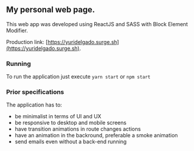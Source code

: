 ## My personal web page.

This web app was developed using ReactJS and SASS with Block Element Modifier.

Production link: [https://yuridelgado.surge.sh](https://yuridelgado.surge.sh).

### Running
To run the application just execute `yarn start` or `npm start`


### Prior specifications
The application has to:
 - be minimalist in terms of UI and UX
 - be responsive to desktop and mobile screens
 - have transition animations in route changes actions
 - have an animation in the backround, preferable a smoke animation 
 - send emails even without a back-end running




